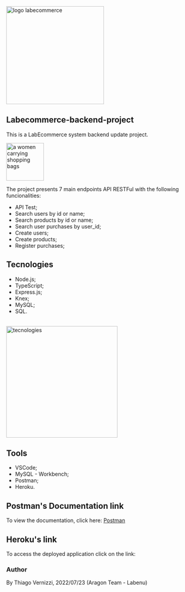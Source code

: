 <img width="260" src="./img/tecnologies.png" alt="logo labecommerce">

## Labecommerce-backend-project 

This is a LabEcommerce system backend update project. 

<img width="100vw" src="https://emojipedia-us.s3.amazonaws.com/source/skype/289/shopping-bags_1f6cd-fe0f.png" alt="a women carrying shopping bags"/>

The project presents 7 main endpoints API RESTFul with the following funcionalities: 
- API Test;
- Search users by id or name;
- Search products by id or name;
- Search user purchases by user_id;
- Create users;
- Create products;
- Register purchases;

## Tecnologies

- Node.js;
- TypeScript;
- Express.js;
- Knex;
- MySQL;
- SQL.
</br>
<img width="296" alt="tecnologies" src="./img/tecnologies.png">

## Tools
- VSCode;
- MySQL - Workbench;
- Postman;
- Heroku.

## Postman's Documentation link
To view the documentation, click here: [Postman](https://documenter.getpostman.com/view/20784974/UzXKWymv)

## Heroku's link
To access the deployed application click on the link:  

### Author
By Thiago Vernizzi, 2022/07/23 (Aragon Team - Labenu)



